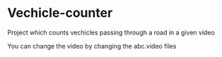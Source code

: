 # Vechicle-counter

Project which counts vechicles passing through a road in a given video

You can change the video by changing the abc.video files 
